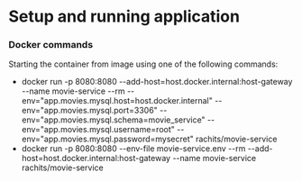 # Setup and running application

### Docker commands
Starting the container from image using one of the following commands:
* docker run -p 8080:8080 --add-host=host.docker.internal:host-gateway --name movie-service --rm --env="app.movies.mysql.host=host.docker.internal" --env="app.movies.mysql.port=3306" --env="app.movies.mysql.schema=movie_service" --env="app.movies.mysql.username=root" --env="app.movies.mysql.password=mysecret" rachits/movie-service
* docker run -p 8080:8080 --env-file movie-service.env --rm --add-host=host.docker.internal:host-gateway --name movie-service rachits/movie-service
